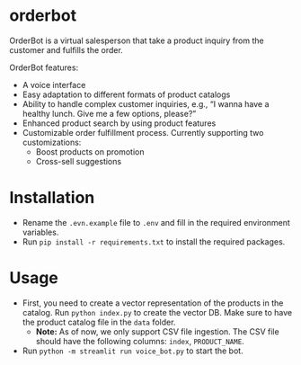 # orderbot

OrderBot is a virtual salesperson that take a product inquiry from the customer and fulfills the order.

OrderBot features:
- A voice interface
- Easy adaptation to different formats of product catalogs
- Ability to handle complex customer inquiries, e.g., “I wanna have a healthy lunch. Give me a few options, please?”
- Enhanced product search by using product features
- Customizable order fulfillment process. Currently supporting two customizations:
  - Boost products on promotion
  - Cross-sell suggestions

# Installation
- Rename the `.evn.example` file to `.env` and fill in the required environment variables.
- Run `pip install -r requirements.txt` to install the required packages.

# Usage
- First, you need to create a vector representation of the products in the catalog. Run `python index.py` to create the vector DB. Make sure to have the product catalog file in the `data` folder.
  - **Note:** As of now, we only support CSV file ingestion. The CSV file should have the following columns: `index`, `PRODUCT_NAME`.
- Run `python -m streamlit run voice_bot.py` to start the bot.



